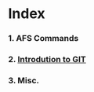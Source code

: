 # Index

### 1. AFS Commands 
### 2. [Introdution to GIT](https://rg559.github.io/Mini-Project-1/master/GitIntroduction.md)
### 3. Misc.
